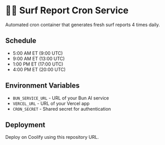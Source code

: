 # 🏄‍♂️ Surf Report Cron Service

Automated cron container that generates fresh surf reports 4 times daily.

## Schedule
- 5:00 AM ET (9:00 UTC)
- 9:00 AM ET (13:00 UTC) 
- 1:00 PM ET (17:00 UTC)
- 4:00 PM ET (20:00 UTC)

## Environment Variables
- `BUN_SERVICE_URL` - URL of your Bun AI service
- `VERCEL_URL` - URL of your Vercel app  
- `CRON_SECRET` - Shared secret for authentication

## Deployment
Deploy on Coolify using this repository URL.